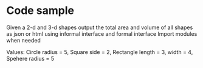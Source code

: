 # Code sample

Given a 2-d and 3-d shapes output the total area and volume of all shapes as json or html using informal interface and formal interface
Import modules when needed

Values:   Circle radius = 5, Square side  = 2, Rectangle length = 3, width = 4, Spehere radius = 5
